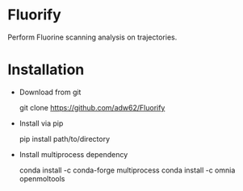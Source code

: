 # Fluorify
Perform Fluorine scanning analysis on trajectories.

# Installation

- Download from git

  git clone https://github.com/adw62/Fluorify

- Install via pip

  pip install path/to/directory
  
- Install multiprocess dependency
 
  conda install -c conda-forge multiprocess
  conda install -c omnia openmoltools
